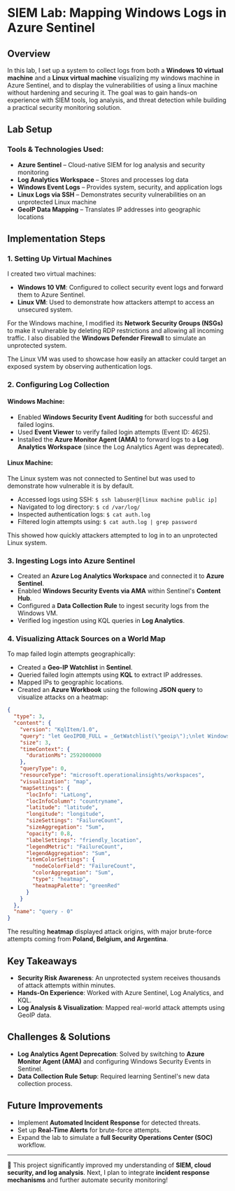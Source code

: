# SIEM Lab: Mapping Windows Logs in Azure Sentinel

## Overview
In this lab, I set up a system to collect logs from both a **Windows 10 virtual machine** and a **Linux virtual machine** visualizing my windows machine in Azure Sentinel, and to display the vulnerabilities of using a linux machine without hardening and securing it. The goal was to gain hands-on experience with SIEM tools, log analysis, and threat detection while building a practical security monitoring solution.

## Lab Setup
### **Tools & Technologies Used:**
- **Azure Sentinel** – Cloud-native SIEM for log analysis and security monitoring
- **Log Analytics Workspace** – Stores and processes log data
- **Windows Event Logs** – Provides system, security, and application logs
- **Linux Logs via SSH** – Demonstrates security vulnerabilities on an unprotected Linux machine
- **GeoIP Data Mapping** – Translates IP addresses into geographic locations

## Implementation Steps
### **1. Setting Up Virtual Machines**
I created two virtual machines:
- **Windows 10 VM**: Configured to collect security event logs and forward them to Azure Sentinel.
- **Linux VM**: Used to demonstrate how attackers attempt to access an unsecured system.

For the Windows machine, I modified its **Network Security Groups (NSGs)** to make it vulnerable by deleting RDP restrictions and allowing all incoming traffic. I also disabled the **Windows Defender Firewall** to simulate an unprotected system. 

The Linux VM was used to showcase how easily an attacker could target an exposed system by observing authentication logs.

### **2. Configuring Log Collection**
#### **Windows Machine:**
- Enabled **Windows Security Event Auditing** for both successful and failed logins.
- Used **Event Viewer** to verify failed login attempts (Event ID: 4625).
- Installed the **Azure Monitor Agent (AMA)** to forward logs to a **Log Analytics Workspace** (since the Log Analytics Agent was deprecated).

#### **Linux Machine:**
The Linux system was not connected to Sentinel but was used to demonstrate how vulnerable it is by default.
- Accessed logs using SSH: `$ ssh labuser@[linux machine public ip]`
- Navigated to log directory: `$ cd /var/log/`
- Inspected authentication logs: `$ cat auth.log`
- Filtered login attempts using: `$ cat auth.log | grep password`

This showed how quickly attackers attempted to log in to an unprotected Linux system.

### **3. Ingesting Logs into Azure Sentinel**
- Created an **Azure Log Analytics Workspace** and connected it to **Azure Sentinel**.
- Enabled **Windows Security Events via AMA** within Sentinel's **Content Hub**.
- Configured a **Data Collection Rule** to ingest security logs from the Windows VM.
- Verified log ingestion using KQL queries in **Log Analytics**.

### **4. Visualizing Attack Sources on a World Map**
To map failed login attempts geographically:
- Created a **Geo-IP Watchlist** in **Sentinel**.
- Queried failed login attempts using **KQL** to extract IP addresses.
- Mapped IPs to geographic locations.
- Created an **Azure Workbook** using the following **JSON query** to visualize attacks on a heatmap:

```json
{
  "type": 3,
  "content": {
    "version": "KqlItem/1.0",
    "query": "let GeoIPDB_FULL = _GetWatchlist(\"geoip\");\nlet WindowsEvents = SecurityEvent;\nWindowsEvents | where EventID == 4625\n| order by TimeGenerated desc\n| evaluate ipv4_lookup(GeoIPDB_FULL, IpAddress, network)\n| summarize FailureCount = count() by IpAddress, latitude, longitude, cityname, countryname\n| project FailureCount, AttackerIp = IpAddress, latitude, longitude, city = cityname, country = countryname,\nfriendly_location = strcat(cityname, \" (\", countryname, \")\");",
    "size": 3,
    "timeContext": {
      "durationMs": 2592000000
    },
    "queryType": 0,
    "resourceType": "microsoft.operationalinsights/workspaces",
    "visualization": "map",
    "mapSettings": {
      "locInfo": "LatLong",
      "locInfoColumn": "countryname",
      "latitude": "latitude",
      "longitude": "longitude",
      "sizeSettings": "FailureCount",
      "sizeAggregation": "Sum",
      "opacity": 0.8,
      "labelSettings": "friendly_location",
      "legendMetric": "FailureCount",
      "legendAggregation": "Sum",
      "itemColorSettings": {
        "nodeColorField": "FailureCount",
        "colorAggregation": "Sum",
        "type": "heatmap",
        "heatmapPalette": "greenRed"
      }
    }
  },
  "name": "query - 0"
}
```

The resulting **heatmap** displayed attack origins, with major brute-force attempts coming from **Poland, Belgium, and Argentina**.

## Key Takeaways
- **Security Risk Awareness**: An unprotected system receives thousands of attack attempts within minutes.
- **Hands-On Experience**: Worked with Azure Sentinel, Log Analytics, and KQL.
- **Log Analysis & Visualization**: Mapped real-world attack attempts using GeoIP data.

## Challenges & Solutions
- **Log Analytics Agent Deprecation**: Solved by switching to **Azure Monitor Agent (AMA)** and configuring Windows Security Events in Sentinel.
- **Data Collection Rule Setup**: Required learning Sentinel's new data collection process.

## Future Improvements
- Implement **Automated Incident Response** for detected threats.
- Set up **Real-Time Alerts** for brute-force attempts.
- Expand the lab to simulate a **full Security Operations Center (SOC)** workflow.

---
🚀 This project significantly improved my understanding of **SIEM, cloud security, and log analysis**. Next, I plan to integrate **incident response mechanisms** and further automate security monitoring!
